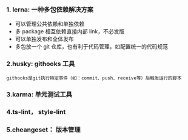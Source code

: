 ### 1. lerna: 一种多包依赖解决方案

- 可以管理公共依赖和单独依赖
- 多 package 相互依赖直接内部 link，不必发版
- 可以单独发布和全体发布
- 多包放一个 git 仓库，也有利于代码管理，如配置统一的代码规范

### 2.husky: githooks 工具

    githooks是git执行特定事件（如：commit、push、receive等）后触发运行的脚本

### 3.karma: 单元测试工具

### 4.ts-lint， style-lint

### 5.cheangeset： 版本管理
